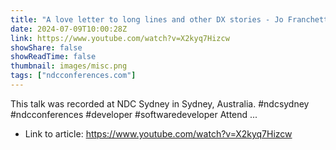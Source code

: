 ```yaml
---
title: "A love letter to long lines and other DX stories - Jo Franchetti - NDC Sydney 2024"
date: 2024-07-09T10:00:28Z
link: https://www.youtube.com/watch?v=X2kyq7Hizcw
showShare: false
showReadTime: false
thumbnail: images/misc.png
tags: ["ndcconferences.com"]
---
```

This talk was recorded at NDC Sydney in Sydney, Australia. #ndcsydney #ndcconferences #developer #softwaredeveloper Attend ...

- Link to article: https://www.youtube.com/watch?v=X2kyq7Hizcw